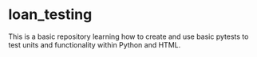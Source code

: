 # loan_testing
This is a basic repository learning how to create and use basic pytests to test units and functionality within Python and HTML. 
